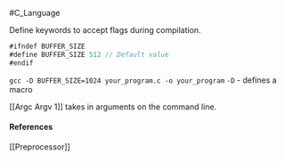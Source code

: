 #C_Language 

Define keywords to accept flags during compilation.

```js
#ifndef BUFFER_SIZE  
#define BUFFER_SIZE 512 // Default value  
#endif
```

`gcc -D BUFFER_SIZE=1024 your_program.c -o your_program`
`-D` - defines a macro

[[Argc Argv 1]] takes in arguments on the command line.
#### References
[[Preprocessor]]